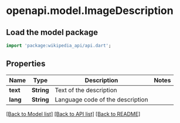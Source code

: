 # openapi.model.ImageDescription

## Load the model package
```dart
import 'package:wikipedia_api/api.dart';
```

## Properties
Name | Type | Description | Notes
------------ | ------------- | ------------- | -------------
**text** | **String** | Text of the description | 
**lang** | **String** | Language code of the description | 

[[Back to Model list]](../README.md#documentation-for-models) [[Back to API list]](../README.md#documentation-for-api-endpoints) [[Back to README]](../README.md)


